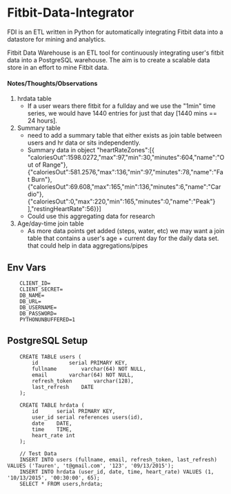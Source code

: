 # Fitbit-Data-Integrator
FDI is an ETL written in Python for automatically integrating Fitbit data into a datastore for mining and analytics. 


Fitbit Data Warehouse is an ETL tool for continuously integrating user's fitbit data into a PostgreSQL warehouse. 
The aim is to create a scalable data store in an effort to mine Fitbit data.

#### Notes/Thoughts/Observations
1. hrdata table
    - If a user wears there fitbit for a fullday and we use the "1min" time series, 
    we would have 1440 entries for just that day [1440 mins == 24 hours]. 
2. Summary table
    - need to add a summary table that either exists as join table between users and hr data or sits independently. 
    -  Summary data in object "heartRateZones":[{
								"caloriesOut":1598.0272,"max":97,"min":30,"minutes":604,"name":"Out of Range"},
								{"caloriesOut":581.2576,"max":136,"min":97,"minutes":78,"name":"Fat Burn"},
								{"caloriesOut":69.608,"max":165,"min":136,"minutes":6,"name":"Cardio"},
								{"caloriesOut":0,"max":220,"min":165,"minutes":0,"name":"Peak"}
								],"restingHeartRate":56}}]
    - Could use this aggregating data for research
3. Age/day-time join table
    - As more data points get added (steps, water, etc) we may want a join table that contains a user's age + current 
     day for the daily data set. that could help in data aggregations/pipes

 
## Env Vars
```
    CLIENT_ID=
    CLIENT_SECRET=
    DB_NAME=
    DB_URL=
    DB_USERNAME=
    DB_PASSWORD=
    PYTHONUNBUFFERED=1
```

## PostgreSQL Setup

```
    CREATE TABLE users (
        id			serial PRIMARY KEY,
        fullname		varchar(64) NOT NULL,
        email		varchar(64) NOT NULL,
        refresh_token   	varchar(128),
        last_refresh	DATE
    );
    
    CREATE TABLE hrdata (
        id		serial PRIMARY KEY,
        user_id serial references users(id),
        date	DATE,
        time	TIME,
        heart_rate int
    );
    
    // Test Data
    INSERT INTO users (fullname, email, refresh_token, last_refresh) VALUES ('Tauren', 't@gmail.com', '123', '09/13/2015');
    INSERT INTO hrdata (user_id, date, time, heart_rate) VALUES (1, '10/13/2015', '00:30:00', 65);
    SELECT * FROM users,hrdata;
```